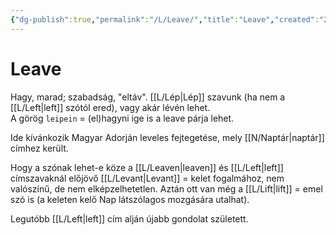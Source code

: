 ```yaml
---
{"dg-publish":true,"permalink":"/L/Leave/","title":"Leave","created":"2023-11-13T03:24","updated":"2024-04-12T16:58"}
---
```



# Leave

Hagy, marad; szabadság, "eltáv". [[L/Lép\|Lép]] szavunk (ha nem a [[L/Left\|left]] szótól ered), vagy akár lévén lehet.  
A görög `leipein` = (el)hagyni ige is a leave párja lehet.  

Ide kívánkozik Magyar Adorján leveles fejtegetése, mely [[N/Naptár\|naptár]] címhez került.  

Hogy a szónak lehet-e köze a [[L/Leaven\|leaven]] és [[L/Left\|left]] címszavaknál előjövő [[L/Levant\|Levant]] = kelet fogalmához, nem valószínű, de nem elképzelhetetlen. Aztán ott van még a [[L/Lift\|lift]] = emel szó is (a keleten kelő Nap látszólagos mozgására utalhat).  

Legutóbb [[L/Left\|left]] cím alján újabb gondolat született.  